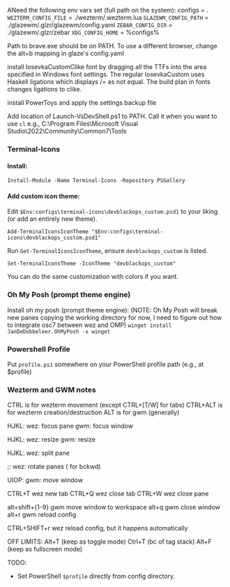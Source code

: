 ANeed the following env vars set (full path on the system):
configs = .
`WEZTERM_CONFIG_FILE` = ./wezterm/.wezterm.lua
`GLAZEWM_CONFIG_PATH` = ./glazewm/.glzr/glazewm/config.yaml
`ZEBAR_CONFIG_DIR` = ./glazewm/.glzr/zebar
`XDG_CONFIG_HOME` = %configs%

Path to brave.exe should be on PATH. To use a different browser, change the
alt+b mapping in glaze's config.yaml

install IosevkaCustomClike font by dragging all the TTFs into the area
specified in Windows font settings.
The regular IosevkaCustom uses Haskell ligations which displays /= as not equal.
The build plan in fonts changes ligations to clike.

install PowerToys and apply the settings backup file

Add location of Launch-VsDevShell.ps1 to PATH. Call it when you want to use `cl`
e.g., C:\Program Files\Microsoft Visual Studio\2022\Community\Common7\Tools

### Terminal-Icons

#### Install:
`Install-Module -Name Terminal-Icons -Repository PSGallery`

#### Add custom icon theme:
Edit `$Env:configs\terminal-icons\devblackops_custom.psd1` to your liking (or
add an entirely new theme).

`Add-TerminalIconsIconTheme "$Env:configs\terminal-icons\devblackops_custom.psd1"`

Run `Get-TerminalIconsIconTheme`, ensure `devblackops_custom` is listed.

`Set-TerminalIconsTheme -IconTheme "devblackops_custom"`

You can do the same customization with colors if you want.

### Oh My Posh (prompt theme engine)

Install oh my posh (prompt theme engine):
(NOTE: Oh My Posh will break new panes copying the working directory for now, I
need to figure out how to integrate osc7 between wez and OMP)
`winget install JanDeDobbeleer.OhMyPosh -s winget`

### Powershell Profile
Put `profile.ps1` somewhere on your PowerShell profile path (e.g., at $profile)

### Wezterm and GWM notes
CTRL is for wezterm movement (except CTRL+[T/W] for tabs)
CTRL+ALT is for wezterm creation/destruction
ALT is for gwm
(generally)

HJKL:
wez: focus pane
gwm: focus window

<shift>HJKL:
wez: resize 
gwm: resize

HJKL:
wez: split pane

;:
wez: rotate panes (<shift> for bckwd)

UIOP:
gwm: move window

CTRL+T wez new tab
CTRL+Q wez close tab
CTRL+W wez close pane

alt+shift+{1-9} gwm move window to workspace
alt+q gwm close window
alt+r gwm reload config

CTRL+SHIFT+r wez reload config, but it happens automatically

OFF LIMITS:
Alt+T  (keep as toggle mode)
Ctrl+T (bc of tag stack)
Alt+F  (keep as fullscreen mode)

TODO:
* Set PowerShell `$profile` directly from config directory. 

